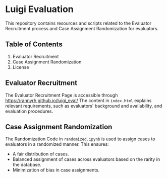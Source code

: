# Luigi Evaluation
This repository contains resources and scripts related to the Evaluator Recruitment process and Case Assignment Randomization for evaluators.

## Table of Contents
1. Evaluator Recruitment
2. Case Assignment Randomization
3. License

## Evaluator Recruitment
The Evaluator Recruitment Page is accessible through https://rannyrh.github.io/luigi_eval/
The content in `index.html` explains relevant requirements, such as evaluators' background and availability, and evaluation procedures.

## Case Assignment Randomization
The Randomization Code in `randomized.ipynb` is used to assign cases to evaluators in a randomized manner. This ensures:
- A fair distribution of cases.
- Balanced assignment of cases across evaluators based on the rarity in the database.
- Minimization of bias in case assignments.

